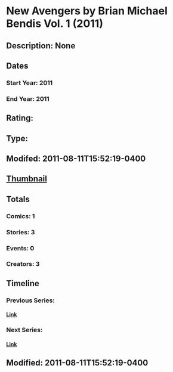 # New Avengers by Brian Michael Bendis Vol. 1 (2011)
## Description: None
## Dates
### Start Year: 2011
### End Year: 2011
## Rating: 
## Type: 
## Modifed: 2011-08-11T15:52:19-0400
## [Thumbnail](http://i.annihil.us/u/prod/marvel/i/mg/6/10/4cb611873f0c4.jpg)
## Totals
### Comics: 1
### Stories: 3
### Events: 0
### Creators: 3
## Timeline
### Previous Series: 
#### [Link]()
### Next Series: 
#### [Link]()
## Modified: 2011-08-11T15:52:19-0400